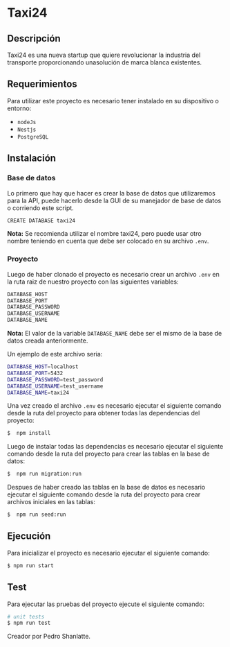 # Taxi24 



## Descripción

 Taxi24 es una nueva startup que quiere revolucionar la industria del transporte proporcionando unasolución de marca blanca existentes.

## Requerimientos
 Para utilizar este proyecto es necesario tener instalado en su dispositivo o entorno: 
- `nodeJs`
- `Nestjs`
- `PostgreSQL`

## Instalación
 ### Base de datos

Lo primero que hay que hacer es crear la base de datos que utilizaremos para la API, puede hacerlo desde la GUI de su manejador de base de datos o corriendo este script.

```bash
CREATE DATABASE taxi24
```
**Nota:** Se recomienda utilizar el nombre taxi24, pero puede usar otro nombre teniendo en cuenta que debe ser colocado en su archivo `.env`.

### Proyecto

Luego de haber clonado el proyecto es necesario crear un archivo `.env` en la ruta raiz de nuestro proyecto con las siguientes variables:

```bash
DATABASE_HOST
DATABASE_PORT
DATABASE_PASSWORD
DATABASE_USERNAME
DATABASE_NAME
```
**Nota:** El valor de la variable `DATABASE_NAME` debe ser el mismo de la base de datos creada anteriormente.

Un ejemplo de este archivo seria:

```bash
DATABASE_HOST=localhost
DATABASE_PORT=5432
DATABASE_PASSWORD=test_password
DATABASE_USERNAME=test_username
DATABASE_NAME=taxi24
```

Una vez creado el archivo `.env` es necesario ejecutar el siguiente comando desde la ruta del proyecto para obtener todas las dependencias del proyecto:

```bash
$  npm install           
```

Luego de instalar todas las dependencias es necesario ejecutar el siguiente comando desde la ruta del proyecto para crear las tablas en la base de datos:

```bash
$  npm run migration:run            
```

Despues de haber creado las tablas en la base de datos es necesario ejecutar el siguiente comando desde la ruta del proyecto para crear archivos iniciales en las tablas:

```bash
$  npm run seed:run             
```

## Ejecución

Para inicializar el proyecto es necesario ejecutar el siguiente comando:

```bash
$ npm run start
```

## Test
Para ejecutar las pruebas del proyecto ejecute el siguiente comando:

```bash
# unit tests
$ npm run test
```


Creador por Pedro Shanlatte.
